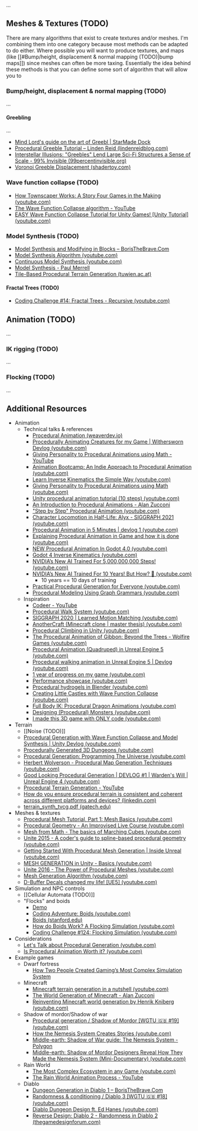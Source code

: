 ...

## Meshes & Textures (TODO)
There are many algorithms that exist to create textures and/or meshes. I'm combining them into one category because most methods can be adapted to do either. Where possible you will want to produce textures, and maps (like [[#Bump/height, displacement & normal mapping (TODO)|bump maps]]) since meshes can often be more taxing. Essentially the idea behind these methods is that you can define some sort of algorithm that will allow you to 

### Bump/height, displacement &  normal mapping (TODO)
...

#### Greebling
...
- [Mind Lord's guide on the art of Greebl | StarMade Dock](https://starmadedock.net/threads/mind-lords-guide-on-the-art-of-greebl.977/)
- [Procedural Greeble Tutorial – Linden Reid (lindenreidblog.com)](https://lindenreidblog.com/2017/12/13/procedural-greeble-tutorial/)
- [Interstellar Illusions: "Greebles" Lend Large Sci-Fi Structures a Sense of Scale - 99% Invisible (99percentinvisible.org)](https://99percentinvisible.org/article/interstellar-illusions-greebles-lend-large-sci-fi-structures-a-sense-of-scale/)
- [Voronoi Greeble Displacement (shadertoy.com)](https://www.shadertoy.com/view/NllyWf)
### Wave function collapse (TODO)
- [How Townscaper Works: A Story Four Games in the Making (youtube.com)](https://www.youtube.com/watch?v=_1fvJ5sHh6A)
- [The Wave Function Collapse algorithm - YouTube](https://www.youtube.com/watch?v=qRtrj6Pua2A)
- [EASY Wave Function Collapse Tutorial for Unity Games! [Unity Tutorial] (youtube.com)](https://www.youtube.com/watch?v=IDKWtzTRX3Q)



### Model Synthesis (TODO)

- [Model Synthesis and Modifying in Blocks – BorisTheBrave.Com](https://www.boristhebrave.com/2021/10/26/model-synthesis-and-modifying-in-blocks/)
- [Model Synthesis Algorithm (youtube.com)](https://www.youtube.com/watch?v=A2ODauA1a0M)
- [Continuous Model Synthesis (youtube.com)](https://www.youtube.com/watch?v=ndancJdiFVw)
- [Model Synthesis - Paul Merrell](https://paulmerrell.org/model-synthesis/)
- [Tile-Based Procedural Terrain Generation (tuwien.ac.at)](https://www.cg.tuwien.ac.at/research/publications/2019/scholz_2017_bac/scholz_2017_bac-thesis.pdf)

#### Fractal Trees (TODO)
- [Coding Challenge #14: Fractal Trees - Recursive (youtube.com)](https://www.youtube.com/watch?v=0jjeOYMjmDU)

## Animation (TODO)
...

### IK rigging (TODO)
...
### Flocking (TODO)
...


## Additional Resources
- Animation
	- Technical talks & references
		- [Procedural Animation (weaverdev.io)](https://weaverdev.io/projects/bonehead-procedural-animation/)
		- [Procedurally Animating Creatures for my Game | Withersworn Devlog (youtube.com)](https://www.youtube.com/watch?v=I7BRv5wjeZg)
		- [Giving Personality to Procedural Animations using Math - YouTube](https://www.youtube.com/watch?v=KPoeNZZ6H4s)
		- [Animation Bootcamp: An Indie Approach to Procedural Animation (youtube.com)](https://www.youtube.com/watch?v=LNidsMesxSE)
		- [Learn Inverse Kinematics the Simple Way (youtube.com)](https://www.youtube.com/watch?v=wgpgNLEEpeY)
		- [Giving Personality to Procedural Animations using Math (youtube.com)](https://www.youtube.com/watch?v=KPoeNZZ6H4s)
		- [Unity procedural animation tutorial (10 steps) (youtube.com)](https://www.youtube.com/watch?v=e6Gjhr1IP6w)
		- [An Introduction to Procedural Animations - Alan Zucconi](https://www.alanzucconi.com/2017/04/17/procedural-animations/)
		- ["Step by Step" Procedural Animation (youtube.com)](https://www.youtube.com/watch?v=vKiqs_h1WXM)
		- [Character Locomotion in Half-Life: Alyx - SIGGRAPH 2021 (youtube.com)](https://www.youtube.com/watch?v=RCu-NzH4zrs)
		- [Procedural Animation in 5 Minutes | devlog 1 (youtube.com)](https://www.youtube.com/watch?v=PcpkBzcRdSU)
		- [Explaining Procedural Animation in Game and how it is done (youtube.com)](https://www.youtube.com/watch?v=eYxdbSvI7YI)
		- [NEW Procedural Animation In Godot 4.0 (youtube.com)](https://www.youtube.com/watch?v=G_seJ2Yg1GA)
		- [Godot 4 Inverse Kinematics (youtube.com)](https://www.youtube.com/watch?v=xSP1pqGsWXo)
		- [NVIDIA’s New AI Trained For 5,000,000,000 Steps! (youtube.com)](https://www.youtube.com/watch?v=nAMSfmHuMOQ)
		- [NVIDIA’s New AI Trained For 10 Years! But How? 🤺 (youtube.com)](https://www.youtube.com/watch?v=1kV-rZZw50Q)
			- 10 years == 10 days of training
		- [Practical Procedural Generation for Everyone (youtube.com)](https://www.youtube.com/watch?v=WumyfLEa6bU)
		- [Procedural Modeling Using Graph Grammars (youtube.com)](https://www.youtube.com/watch?v=FG3LbcOGHqw)
	- Inspiration
		- [Codeer - YouTube](https://www.youtube.com/@Codeer/videos)
		- [Procedural Walk System (youtube.com)](https://www.youtube.com/watch?v=MWgUnv4TFY4)
		- [SIGGRAPH 2020 | Learned Motion Matching (youtube.com)](https://www.youtube.com/watch?v=16CHDQK4W5k)
		- [AnotherCraft (Minecraft clone | master thesis) (youtube.com)](https://www.youtube.com/watch?v=M98Th82wC7c)
		- [Procedural Climbing in Unity (youtube.com)](https://www.youtube.com/watch?v=BzyxhuG7aaM)
		- [The Procedural Animation of Gibbon: Beyond the Trees - Wolfire Games (youtube.com)](https://www.youtube.com/watch?v=KCKdGlpsdlo)
		- [Procedural Animation (Quadruped) in Unreal Engine 5 (youtube.com)](https://www.youtube.com/watch?v=ExgCP27vJGc)
		- [Procedural walking animation in Unreal Engine 5 | Devlog (youtube.com)](https://www.youtube.com/watch?v=AEN2QbPPfw0)
		- [1 year of progress on my game (youtube.com)](https://www.youtube.com/watch?v=ClETeoWp7I8)
		- [Performance showcase (youtube.com)](https://www.youtube.com/watch?v=ivL20WQ9Pr8)
		- [Procedural hydrogels in Blender (youtube.com)](https://www.youtube.com/watch?v=Pr3ZSa3p7WI)
		- [Creating Little Castles with Wave Function Collapse (youtube.com)](https://www.youtube.com/watch?v=MyMbbmWVCDw)
		- [Full Body IK: Procedural Dragon Animations (youtube.com)](https://www.youtube.com/watch?v=Z8eqaFG7lZQ)
		- [Designing (Procedural) Monsters (youtube.com)](https://www.youtube.com/watch?v=a87tB__3KEs)
		- [I made this 3D game with ONLY code (youtube.com)](https://www.youtube.com/watch?v=QhvzmskRiCk)
- Terrain
	- [[Noise (TODO)]]
	- [Procedural Generation with Wave Function Collapse and Model Synthesis | Unity Devlog (youtube.com)](https://www.youtube.com/watch?v=zIRTOgfsjl0)
	- [Procedurally Generated 3D Dungeons (youtube.com)](https://www.youtube.com/watch?v=rBY2Dzej03A)
	- [Procedural Generation: Programming The Universe (youtube.com)](https://www.youtube.com/watch?v=ZZY9YE7rZJw)
	- [Herbert Wolverson - Procedural Map Generation Techniques (youtube.com)](https://www.youtube.com/watch?v=TlLIOgWYVpI)
	- [Good Looking Procedural Generation | DEVLOG #1 | Warden's Will | Unreal Engine 4 (youtube.com)](https://www.youtube.com/watch?v=IYN1IiNduRI)
	- [Procedural Terrain Generation - YouTube](https://www.youtube.com/watch?v=bls9s1fJ9DE)
	- [How do you ensure procedural terrain is consistent and coherent across different platforms and devices? (linkedin.com)](https://www.linkedin.com/advice/0/how-do-you-ensure-procedural-terrain-consistent-coherent)
	- [terrain_synth_tvcg.pdf (gatech.edu)](https://faculty.cc.gatech.edu/~turk/my_papers/terrain_synth_tvcg.pdf)
- Meshes & textures
	- [Procedural Mesh Tutorial, Part 1: Mesh Basics (youtube.com)](https://www.youtube.com/watch?v=ucuOVL7c5Hw)
	- [Procedural Geometry - An Improvised Live Course (youtube.com)](https://www.youtube.com/watch?v=6xs0Saff940)
	- [Mesh from Math - The basics of Marching Cubes (youtube.com)](https://www.youtube.com/watch?v=KvwVYJY_IZ4)
	- [Unite 2015 - A coder's guide to spline-based procedural geometry (youtube.com)](https://www.youtube.com/watch?v=o9RK6O2kOKo)
	- [Getting Started With Procedural Mesh Generation | Inside Unreal (youtube.com)](https://www.youtube.com/watch?v=1ksgB6hYGrE)
	- [MESH GENERATION in Unity - Basics (youtube.com)](https://www.youtube.com/watch?v=eJEpeUH1EMg)
	- [Unite 2016 - The Power of Procedural Meshes (youtube.com)](https://www.youtube.com/watch?v=8LTDFwWMlqQ)
	- [Mesh Generation Algorithm (youtube.com)](https://www.youtube.com/watch?v=alHVa0kcjYI)
	- [D-Buffer Decals changed my life! [UE5] (youtube.com)](https://www.youtube.com/watch?v=gHQtV4JCsfU)
- Simulation and NPC controls
	- [[Cellular Automata (TODO)]]
	- "Flocks" and boids
		- [Demo](https://eater.net/boids)
		- [Coding Adventure: Boids (youtube.com)](https://www.youtube.com/watch?v=bqtqltqcQhw)
		- [Boids (stanford.edu)](https://cs.stanford.edu/people/eroberts/courses/soco/projects/2008-09/modeling-natural-systems/boids.html)
		- [How do Boids Work? A Flocking Simulation (youtube.com)](https://www.youtube.com/watch?v=QbUPfMXXQIY)
		- [Coding Challenge #124: Flocking Simulation (youtube.com)](https://www.youtube.com/watch?v=mhjuuHl6qHM)
- Considerations
	- [Let's Talk about Procedural Generation (youtube.com)](https://www.youtube.com/watch?v=x2pJcP8_5TI)
	- [Is Procedural Animation Worth it? (youtube.com)](https://www.youtube.com/watch?v=H70kLqA7LaU)
- Example games
	- Dwarf fortress
		- [How Two People Created Gaming’s Most Complex Simulation System](https://www.youtube.com/watch?v=1ieGQ_YddX0)
	- Minecraft
		- [Minecraft terrain generation in a nutshell (youtube.com)](https://www.youtube.com/watch?v=CSa5O6knuwI)
		- [The World Generation of Minecraft - Alan Zucconi](https://www.alanzucconi.com/2022/06/05/minecraft-world-generation/)
		- [Reinventing Minecraft world generation by Henrik Kniberg (youtube.com)](https://www.youtube.com/watch?v=ob3VwY4JyzE)
	- Shadow of mordor/Shadow of war
		- [Procedural generation / Shadow of Mordor [WGTU 🇬🇧 #19] (youtube.com)](https://www.youtube.com/watch?v=92s338wswI0)
		- [How the Nemesis System Creates Stories (youtube.com)](https://www.youtube.com/watch?v=Lm_AzK27mZY)
		- [Middle-earth: Shadow of War guide: The Nemesis System - Polygon](https://www.polygon.com/middle-earth-shadow-of-war-guide/2017/10/9/16439610/the-nemesis-system-and-you)
		- [Middle-earth: Shadow of Mordor Designers Reveal How They Made the Nemesis System (Mini-Documentary) (youtube.com)](https://www.youtube.com/watch?v=WS4ofqYWBs8)
	- Rain World
		- [The Most Complex Ecosystem in any Game (youtube.com)](https://www.youtube.com/watch?v=GMx8OsTDHfM)
		- [The Rain World Animation Process - YouTube](https://www.youtube.com/watch?v=sVntwsrjNe4)
	- Diablo
		- [Dungeon Generation in Diablo 1 – BorisTheBrave.Com](https://www.boristhebrave.com/2019/07/14/dungeon-generation-in-diablo-1/)
		- [Randomness & conditioning / Diablo 3 [WGTU 🇬🇧 #18] (youtube.com)](https://www.youtube.com/watch?v=Bcbn_itWR-Q)
		- [Diablo Dungeon Design ft. Ed Hanes (youtube.com)](https://www.youtube.com/watch?v=tUFvhDOPA_w)
		- [Reverse Design: Diablo 2 - Randomness in Diablo 2 (thegamedesignforum.com)](https://thegamedesignforum.com/features/RD_D2_5.html)